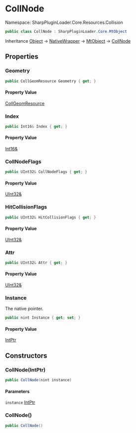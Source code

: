 # CollNode

Namespace: SharpPluginLoader.Core.Resources.Collision

```csharp
public class CollNode : SharpPluginLoader.Core.MtObject
```

Inheritance [Object](https://docs.microsoft.com/en-us/dotnet/api/System.Object) → [NativeWrapper](./SharpPluginLoader.Core.NativeWrapper.md) → [MtObject](./SharpPluginLoader.Core.MtObject.md) → [CollNode](./SharpPluginLoader.Core.Resources.Collision.CollNode.md)

## Properties

### **Geometry**

```csharp
public CollGeomResource Geometry { get; }
```

#### Property Value

[CollGeomResource](./SharpPluginLoader.Core.Resources.Collision.CollGeomResource.md)<br>

### **Index**

```csharp
public Int16& Index { get; }
```

#### Property Value

[Int16&](https://docs.microsoft.com/en-us/dotnet/api/System.Int16&)<br>

### **CollNodeFlags**

```csharp
public UInt32& CollNodeFlags { get; }
```

#### Property Value

[UInt32&](https://docs.microsoft.com/en-us/dotnet/api/System.UInt32&)<br>

### **HitCollisionFlags**

```csharp
public UInt32& HitCollisionFlags { get; }
```

#### Property Value

[UInt32&](https://docs.microsoft.com/en-us/dotnet/api/System.UInt32&)<br>

### **Attr**

```csharp
public UInt32& Attr { get; }
```

#### Property Value

[UInt32&](https://docs.microsoft.com/en-us/dotnet/api/System.UInt32&)<br>

### **Instance**

The native pointer.

```csharp
public nint Instance { get; set; }
```

#### Property Value

[IntPtr](https://docs.microsoft.com/en-us/dotnet/api/System.IntPtr)<br>

## Constructors

### **CollNode(IntPtr)**

```csharp
public CollNode(nint instance)
```

#### Parameters

`instance` [IntPtr](https://docs.microsoft.com/en-us/dotnet/api/System.IntPtr)<br>

### **CollNode()**

```csharp
public CollNode()
```

